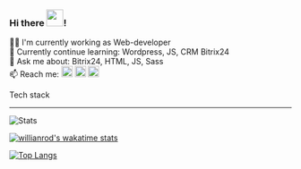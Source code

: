 

### Hi there <img src="https://raw.githubusercontent.com/MartinHeinz/MartinHeinz/master/wave.gif" width="30px">!

🔭👤 I'm currently working as Web-developer<br />
🌱 Currently continue learning: Wordpress, JS, CRM Bitrix24<br />
💬 Ask me about: Bitrix24, HTML, JS, Sass<br />
📫 Reach me: [<img src="https://img.shields.io/badge/LinkedIn-0077B5?style=for-the-badge&logo=linkedin&logoColor=white" alt="github stats" height="20" />](https://www.linkedin.com/in/denis-kravchuk/) [<img src="https://img.shields.io/badge/Facebook-1877F2?style=for-the-badge&logo=facebook&logoColor=white" alt="github stats" height="20" />](https://www.facebook.com/denis.kravchuk.ua) [<img src="https://img.shields.io/badge/GitHub-100000?style=for-the-badge&logo=github&logoColor=white" alt="github stats" height="20" />](https://github.com/luminousnow)

Tech stack
<hr>

![Stats](https://github-readme-stats.vercel.app/api?username=luminousnow&show_icons=true&custom_title=GitHub_stats)

[![willianrod's wakatime stats](https://github-readme-stats.vercel.app/api/wakatime?username=luminousnow&layout=compact&custom_title=Weekly_work_stats)](https://github.com/anuraghazra/github-readme-stats)

[![Top Langs](https://github-readme-stats.vercel.app/api/top-langs/?username=luminousnow&layout=compact)](https://github.com/anuraghazra/github-readme-stats)
